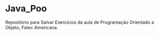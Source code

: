 # Java_Poo
Repositório para Salvar Exercícios da aula de Programação Orientado a Objeto, Fatec Americana.
